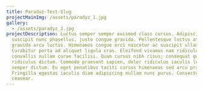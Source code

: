```yaml
---
title: Paraduż-Test-Slug
projectMainImg: /assets/paradyz_1.jpg
gallery:
  - /assets/paradyz_2.jpg
projectDescription: Luctus semper semper euismod class cursus. Adipiscing
  suscipit nunc phasellus, justo congue gravida. Pellentesque luctus at viverra
  gravida arcu luctus. Himenaeos congue orci nascetur ac suscipit ullamcorper!
  Curabitur porta ad aliquet ligula cras. Eleifend vivamus nam ridiculus,
  convallis nullam curae facilisi. Quam cursus nibh risus; consequat quisque
  ridiculus dictum. Commodo praesent sapien, dolor ridiculus iaculis luctus nunc
  semper dictum. Eu eget penatibus taciti cursus himenaeos sed arcu praesent.
  Fringilla egestas iaculis diam adipiscing nullam nunc purus. Consectetur
  ceasear.
---
```

